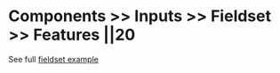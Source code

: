 # Components >> Inputs >> Fieldset >> Features ||20

See full [fieldset example](?path=/docs/form-features-overview--main)
